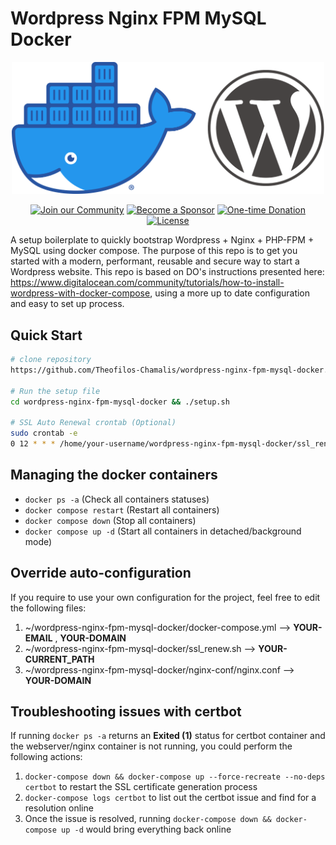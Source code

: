 # Wordpress Nginx FPM MySQL Docker

<p align="center">
    <img src="docker-wordpress.png" alt="Docker Wordpress" width="500">
<p>

<p align="center">
    <a href="https://github.com/Theofilos-Chamalis/wordpress-nginx-fpm-mysql-docker/discussions"><img src="https://img.shields.io/badge/Join_the-Community-7b16ff.svg?style=for-the-badge" alt="Join our Community"></a>
    <a href="https://github.com/users/Theofilos-Chamalis/sponsorship"><img src="https://img.shields.io/badge/Become_a-Sponsor-cc4195.svg?style=for-the-badge" alt="Become a Sponsor"></a>
    <a href="https://www.paypal.com/paypalme/TChamalis"><img src="https://img.shields.io/badge/Make_a-Donation-006bb6.svg?style=for-the-badge" alt="One-time Donation"></a>
    <br>
    <a href="https://github.com/Theofilos-Chamalis/wordpress-nginx-fpm-mysql-docker/blob/main/LICENSE"><img src="https://img.shields.io/github/license/PHLAK/docker-mumble?style=flat-square" alt="License"></a>
</p>

A setup boilerplate to quickly bootstrap Wordpress + Nginx + PHP-FPM + MySQL using docker compose. The purpose of this repo is to get you started with a modern, performant, reusable and secure way to start a Wordpress website. This repo is based on DO's instructions presented here: https://www.digitalocean.com/community/tutorials/how-to-install-wordpress-with-docker-compose, 
using a more up to date configuration and easy to set up process.

## Quick Start

```bash
# clone repository
https://github.com/Theofilos-Chamalis/wordpress-nginx-fpm-mysql-docker.git

# Run the setup file
cd wordpress-nginx-fpm-mysql-docker && ./setup.sh

# SSL Auto Renewal crontab (Optional)
sudo crontab -e
0 12 * * * /home/your-username/wordpress-nginx-fpm-mysql-docker/ssl_renew.sh >> /var/log/cron.log 2>&1
```
## Managing the docker containers
- `docker ps -a` (Check all containers statuses)
- `docker compose restart` (Restart all containers)
- `docker compose down` (Stop all containers)
- `docker compose up -d` (Start all containers in detached/background mode)

## Override auto-configuration
If you require to use your own configuration for the project, feel free to edit the following files:
1. ~/wordpress-nginx-fpm-mysql-docker/docker-compose.yml --> <b>YOUR-EMAIL</b> , <b>YOUR-DOMAIN</b>
2. ~/wordpress-nginx-fpm-mysql-docker/ssl_renew.sh --> <b>YOUR-CURRENT_PATH</b>
3. ~/wordpress-nginx-fpm-mysql-docker/nginx-conf/nginx.conf --> <b>YOUR-DOMAIN</b>

## Troubleshooting issues with certbot
If running `docker ps -a` returns an **Exited (1)** status for certbot container and the webserver/nginx container is not running, you could perform the following actions:
1. `docker-compose down && docker-compose up --force-recreate --no-deps certbot` to restart the SSL certificate generation process
2. `docker-compose logs certbot` to list out the certbot issue and find for a resolution online
3. Once the issue is resolved, running `docker-compose down && docker-compose up -d` would bring everything back online
